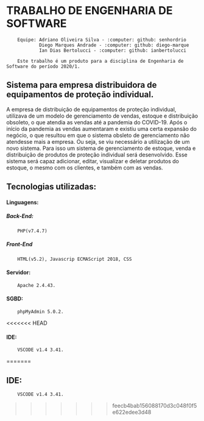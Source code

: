 # **TRABALHO DE ENGENHARIA DE SOFTWARE**

        Equipe: Adriano Oliveira Silva - :computer: github: senhordrio
                Diego Marques Andrade - :computer: github: diego-marque
                Ian Dias Bertolucci - :computer: github: ianbertolucci

        Este trabalho é um produto para a disciplina de Engenharia de Software do período 2020/1.

## **Sistema para empresa distribuidora de equipamentos de proteção individual.**
A empresa de distribuição de equipamentos de proteção individual, utilizava de um modelo
de gerenciamento de vendas, estoque e distribuição obsoleto, o que atendia as vendas até a pandemia do COVID-19.
Após o início da pandemia as vendas aumentaram e existiu uma certa expansão do negócio, o que
resultou em que o sistema obsleto de gerenciamento não atendesse mais a empresa. Ou seja, se viu necessário a utilização de um novo sistema.
Para isso um sistema de gerenciamento de estoque, venda e distribuição de produtos de proteção
individual será desenvolvido.
Esse sistema será capaz adicionar, editar, visualizar e deletar produtos do estoque, o mesmo com
os clientes, e também com as vendas.

## **Tecnologias utilizadas:**

#### **Linguagens:** 

##### Back-End:
        PHP(v7.4.7) 
##### Front-End
        HTML(v5.2), Javascrip ECMAScript 2018, CSS
#### Servidor:
        Apache 2.4.43.

#### **SGBD:** 
        phpMyAdmin 5.0.2.
<<<<<<< HEAD
#### **IDE:**
        VSCODE v1.4 3.41.
=======
## **IDE:**
        VSCODE v1.4 3.41.
>>>>>>> feecb4bab156088170d3c048f0f5e622edee3d48
